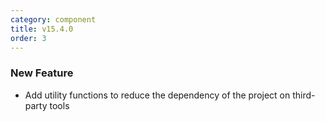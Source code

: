 ```yaml
---
category: component
title: v15.4.0
order: 3
---
```


### New Feature

- Add utility functions to reduce the dependency of the project on third-party tools
